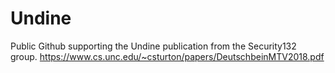 # Undine
Public Github supporting the Undine publication from the Security132 group.  https://www.cs.unc.edu/~csturton/papers/DeutschbeinMTV2018.pdf
